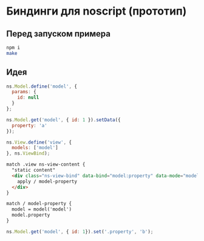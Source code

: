 Биндинги для noscript (прототип)
================================

Перед запуском примера
----------------------
```sh
npm i
make
```

Идея
----
```js
ns.Model.define('model', {
  params: {
    id: null
  }
};

ns.Model.get('model', { id: 1 }).setData({
  property: 'a'
});

ns.View.define('view', {
  models: ['model']
}, ns.ViewBind);
```

```html
match .view ns-view-content {
  "static content"
  <div class="ns-view-bind" data-bind="model:property" data-mode="model-property">
    apply / model-property
  </div>
}

match / model-property {
  model = model('model')
  model.property
}
```

```js
ns.Model.get('model', { id: 1}).set('.property', 'b');
```

